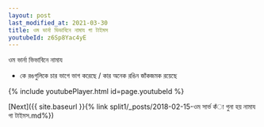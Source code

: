 ```yaml
---
layout: post
last_modified_at: 2021-03-30
title: ওম ভার্না ভিভাবিনে নামায গা টাইমস
youtubeId: z6Sp8Yac4yE
---
```

 
 
 ওম ভার্না ভিভাবিনে নামায  
 
 -  কে রঙগুলিকে চার ভাগে ভাগ করেছে / কার অনেক রঙিন জাঁকজমক রয়েছে 
 
  
 
  
 
 
 
 
 
 


{% include youtubePlayer.html id=page.youtubeId %}
 
[Next]({{ site.baseurl }}{% link  split1/_posts/2018-02-15-ওম সার্ভ কঁা গুনা হয় নামায গা টাইমস.md%})
 
